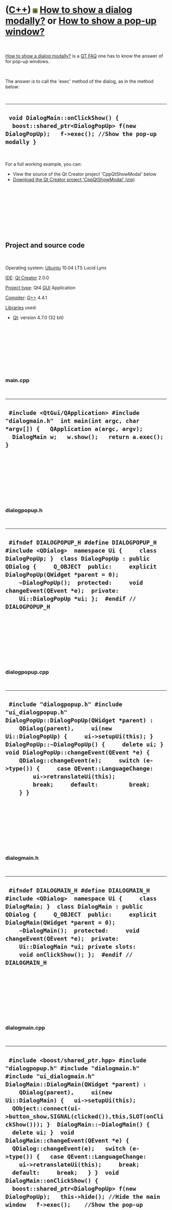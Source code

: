 



 

 

 

 

 

([C++](Cpp.htm)) ![Qt](PicQt.png) [How to show a dialog modally?](CppQtShowModal.htm) or [How to show a pop-up window?](CppQtShowModal.htm)
===========================================================================================================================================

 

[How to show a dialog modally?](CppQtShowModal.htm) is a [QT
FAQ](CppQtFaq.htm) one has to know the answer of for pop-up windows.

 

The answer is to call the 'exec' method of the dialog, as in the method
below:

 

  -----------------------------------------------------------------------------------------------------------------------------------
  ` void DialogMain::onClickShow() {   boost::shared_ptr<DialogPopUp> f(new DialogPopUp);   f->exec(); //Show the pop-up modally }`
  -----------------------------------------------------------------------------------------------------------------------------------

 

For a full working example, you can:

-   View the source of the Qt Creator project 'CppQtShowModal' below
-   [Download the Qt Creator project
    'CppQtShowModal' (zip)](CppQtShowModal.zip)

 

 

 

 

 

Project and source code
-----------------------

 

Operating system: [Ubuntu](http://www.ubuntu.com) 10.04 LTS Lucid Lynx

[IDE](CppIde.htm): [Qt Creator](CppQt.htm) 2.0.0

[Project type](CppQtProjectType.htm): Qt4 [GUI](CppGui.htm) Application

[Compiler](CppCompiler.htm): [G++](CppGpp.htm) 4.4.1

[Libraries](CppLibrary.htm) used:

-   [Qt](CppQt.htm): version 4.7.0 (32 bit)

 

 

 

 

 

### main.cpp

 

  -----------------------------------------------------------------------------------------------------------------------------------------------------------------------------
  ` #include <QtGui/QApplication> #include "dialogmain.h"  int main(int argc, char *argv[]) {   QApplication a(argc, argv);   DialogMain w;   w.show();   return a.exec(); }`
  -----------------------------------------------------------------------------------------------------------------------------------------------------------------------------

 

 

 

 

 

### dialogpopup.h

 

  --------------------------------------------------------------------------------------------------------------------------------------------------------------------------------------------------------------------------------------------------------------------------------------------------------------------------------------------------------
  ` #ifndef DIALOGPOPUP_H #define DIALOGPOPUP_H  #include <QDialog>  namespace Ui {     class DialogPopUp; }  class DialogPopUp : public QDialog {     Q_OBJECT  public:     explicit DialogPopUp(QWidget *parent = 0);     ~DialogPopUp();  protected:     void changeEvent(QEvent *e);  private:     Ui::DialogPopUp *ui; };  #endif // DIALOGPOPUP_H`
  --------------------------------------------------------------------------------------------------------------------------------------------------------------------------------------------------------------------------------------------------------------------------------------------------------------------------------------------------------

 

 

 

 

 

### dialogpopup.cpp

 

  ---------------------------------------------------------------------------------------------------------------------------------------------------------------------------------------------------------------------------------------------------------------------------------------------------------------------------------------------------------------------------------------------------------------------------------------------------------
  ` #include "dialogpopup.h" #include "ui_dialogpopup.h"  DialogPopUp::DialogPopUp(QWidget *parent) :     QDialog(parent),     ui(new Ui::DialogPopUp) {     ui->setupUi(this); }  DialogPopUp::~DialogPopUp() {     delete ui; }  void DialogPopUp::changeEvent(QEvent *e) {     QDialog::changeEvent(e);     switch (e->type()) {     case QEvent::LanguageChange:         ui->retranslateUi(this);         break;     default:         break;     } }`
  ---------------------------------------------------------------------------------------------------------------------------------------------------------------------------------------------------------------------------------------------------------------------------------------------------------------------------------------------------------------------------------------------------------------------------------------------------------

 

 

 

 

 

### dialogmain.h

 

  ---------------------------------------------------------------------------------------------------------------------------------------------------------------------------------------------------------------------------------------------------------------------------------------------------------------------------------------------------------------------------------------
  ` #ifndef DIALOGMAIN_H #define DIALOGMAIN_H  #include <QDialog>  namespace Ui {     class DialogMain; }  class DialogMain : public QDialog {     Q_OBJECT  public:     explicit DialogMain(QWidget *parent = 0);     ~DialogMain();  protected:     void changeEvent(QEvent *e);  private:     Ui::DialogMain *ui; private slots:     void onClickShow(); };  #endif // DIALOGMAIN_H`
  ---------------------------------------------------------------------------------------------------------------------------------------------------------------------------------------------------------------------------------------------------------------------------------------------------------------------------------------------------------------------------------------

 

 

 

 

 

### dialogmain.cpp

 

  ---------------------------------------------------------------------------------------------------------------------------------------------------------------------------------------------------------------------------------------------------------------------------------------------------------------------------------------------------------------------------------------------------------------------------------------------------------------------------------------------------------------------------------------------------------------------------------------------------------------------------------------------------------------------------------------------------------------------------------------------------------------------------------------
  ` #include <boost/shared_ptr.hpp> #include "dialogpopup.h" #include "dialogmain.h" #include "ui_dialogmain.h"  DialogMain::DialogMain(QWidget *parent) :     QDialog(parent),     ui(new Ui::DialogMain) {   ui->setupUi(this);   QObject::connect(ui->button_show,SIGNAL(clicked()),this,SLOT(onClickShow())); }  DialogMain::~DialogMain() {   delete ui; }  void DialogMain::changeEvent(QEvent *e) {   QDialog::changeEvent(e);   switch (e->type()) {   case QEvent::LanguageChange:     ui->retranslateUi(this);     break;   default:     break;   } }  void DialogMain::onClickShow() {   boost::shared_ptr<DialogPopUp> f(new DialogPopUp);   this->hide(); //Hide the main window   f->exec();    //Show the pop-up modally   this->show(); //Show the main window again }`
  ---------------------------------------------------------------------------------------------------------------------------------------------------------------------------------------------------------------------------------------------------------------------------------------------------------------------------------------------------------------------------------------------------------------------------------------------------------------------------------------------------------------------------------------------------------------------------------------------------------------------------------------------------------------------------------------------------------------------------------------------------------------------------------------

 

 

 

 

 





 



